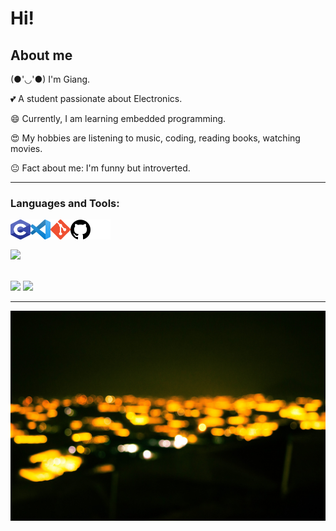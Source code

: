 # Hi!

## About me

(●'◡'●) I'm Giang.

💕 A student passionate about Electronics.

😄 Currently, I am learning embedded programming.

😍 My hobbies are listening to music, coding, reading books, watching movies.

😐 Fact about me: I'm funny but introverted.

---

### Languages and Tools:

<img align='left' width="32" height="32" src="icon/c-program-icon.svg"/>
<img align='left' width="32" height="32" src="icon/visual-studio-code-icon.svg"/>
<img align='left' width="32" height="32" src="icon/git-icon.svg"/>
<img align='left' width="32" height="32" src="icon/github-icon.svg"/>
<img align='left' width="32" height="32" src="icon/altiumdesigner-white.svg"/>
<!-- -->
<br>


<br>

![](https://komarev.com/ghpvc/?username=rtgzng1802&color=yellow&label=Profile+views&style=flat-square)

<br>

<img width="" height="150" src="https://github-readme-stats.vercel.app/api?username=trgzng1802&show_icons=true&theme=tokyonight"/>
<img width="" height="150" src="https://github-readme-stats.vercel.app/api/top-langs/?username=trgzng1802&layout=compact&theme=tokyonight"/>


---

<img width="" height="" src="https://github.com/trgzng1802/trgzng1802/blob/main/wallpaper_tramcam.jpg"/>

<!-- -->

